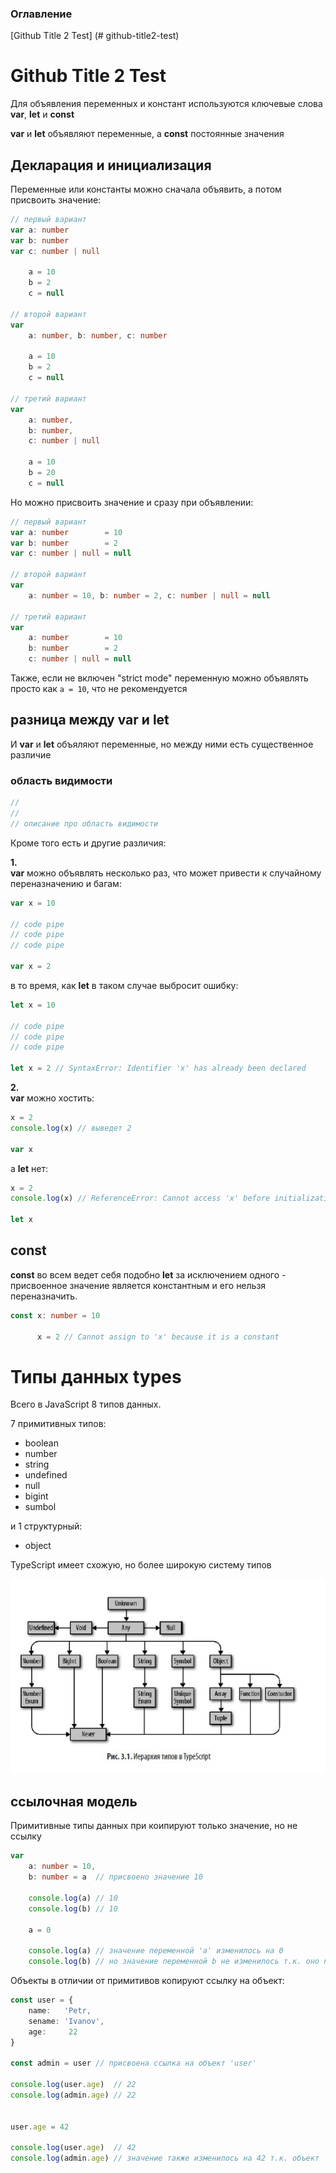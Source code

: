 ### Оглавление

[Github Title 2 Test] (# github-title2-test)




# Github Title 2 Test

Для объявления переменных и констант используются ключевые слова __var__, __let__ и __const__

__var__ и __let__ объявляют переменные, а __const__ постоянные значения

## Декларация и инициализация 

Переменные или константы можно сначала объявить, а потом присвоить значение:

```ts
// первый вариант
var a: number
var b: number
var c: number | null

    a = 10
    b = 2
    c = null

// второй вариант
var 
    a: number, b: number, c: number
   
    a = 10
    b = 2
    c = null
  
// третий вариант
var 
    a: number,
    b: number,
    c: number | null
    
    a = 10
    b = 20
    c = null
```

Но можно присвоить значение и сразу при объявлении:

```ts
// первый вариант
var a: number        = 10
var b: number        = 2
var c: number | null = null

// второй вариант
var 
    a: number = 10, b: number = 2, c: number | null = null          

// третий вариант
var 
    a: number        = 10
    b: number        = 2
    c: number | null = null 
```

Также, если не включен "strict mode" переменную можно объявлять просто как `a = 10`, что не рекомендуется

## разница между __var__ и __let__

И __var__ и __let__ объяляют переменные, но между ними есть существенное различие

### область видимости 

```ts
//
//
// описание про область видимости
```

Кроме того есть и другие различия:  

__1.__  
__var__ можно объявлять несколько раз, что может привести к случайному переназначению и багам:

```ts
var x = 10

// code pipe
// code pipe
// code pipe

var x = 2
```

в то время, как __let__ в таком случае выбросит ошибку:

```ts
let x = 10

// code pipe
// code pipe
// code pipe

let x = 2 // SyntaxError: Identifier 'x' has already been declared
```

__2.__  
__var__ можно хостить:

```ts
x = 2
console.log(x) // выведет 2

var x
```

а __let__ нет:

```ts
x = 2
console.log(x) // ReferenceError: Cannot access 'x' before initialization

let x
```

## __const__

__const__ во всем ведет себя подобно __let__ за исключением одного - присвоенное значение является константным и его нельзя переназначить.

```ts
const x: number = 10

      x = 2 // Cannot assign to 'x' because it is a constant
``` 

# Типы данных types

Всего в JavaScript 8 типов данных.  

7 примитивных типов:

- boolean
- number
- string
- undefined
- null
- bigint
- sumbol

и 1 структурный:

- object

TypeScript имеет схожую, но более широкую систему типов

![](types.jpg)

## ссылочная модель

Примитивные типы данных при коипируют только значение, но не ссылку 

```ts
var
    a: number = 10,
    b: number = a  // присвоено значение 10

    console.log(a) // 10
    console.log(b) // 10
    
    a = 0

    console.log(a) // значение переменной 'a' изменилось на 0
    console.log(b) // но значение переменной b не изменилось т.к. оно не является ссылкой на 'a' и независимо от него
```

Объекты в отличии от примитивов копируют ссылку на объект:

```ts
const user = {
    name:   'Petr,
    sename: 'Ivanov',
    age:     22
}
    
const admin = user // присвоена ссылка на объект 'user'

console.log(user.age)  // 22
console.log(admin.age) // 22


user.age = 42
    
console.log(user.age)  // 42
console.log(admin.age) // значение также изменилось на 42 т.к. объект 'admin' является ссылкой на объект 'user' и зависит от него

```



















    
